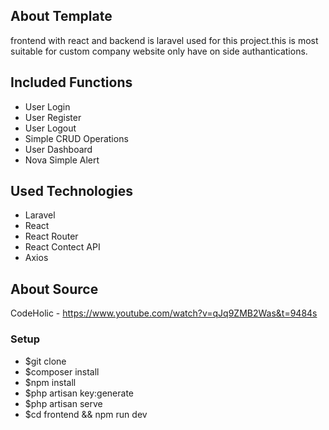 ## About Template

frontend with react and backend is laravel used for this project.this is most suitable for custom company website only have on side authantications.

## Included Functions
- User Login
- User Register
- User Logout
- Simple CRUD Operations
- User Dashboard
- Nova Simple Alert

## Used Technologies

- Laravel
- React 
- React Router
- React Contect API
- Axios

## About Source

CodeHolic - https://www.youtube.com/watch?v=qJq9ZMB2Was&t=9484s

### Setup

- $git clone
- $composer install
- $npm install
- $php artisan key:generate
- $php artisan serve
- $cd frontend && npm run dev
